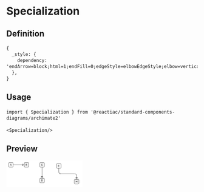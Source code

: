 # Specialization

## Definition

```
{
  _style: { 
    dependency: 'endArrow=block;html=1;endFill=0;edgeStyle=elbowEdgeStyle;elbow=vertical',
  },
}
```

## Usage

```
import { Specialization } from '@reactiac/standard-components-diagrams/archimate2'

<Specialization/>
```

## Preview

<img src="./specialization.png" width="200"/>
